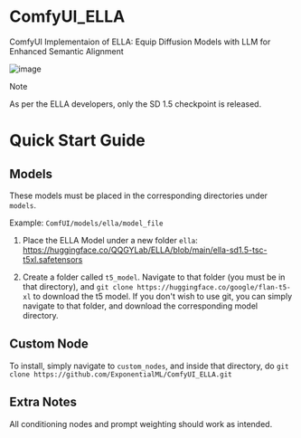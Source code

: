 # ComfyUI_ELLA
ComfyUI Implementaion of ELLA: Equip Diffusion Models with LLM for Enhanced Semantic Alignment

![image](https://github.com/ExponentialML/ComfyUI_ELLA/assets/59846140/dd7ce18d-5cb3-458e-b32f-18d39baf4629)


> [!NOTE]  
> As per the ELLA developers, only the SD 1.5 checkpoint is released.

# Quick Start Guide

## Models

These models must be placed in the corresponding directories under `models`.

Example: `ComfUI/models/ella/model_file`

1. Place the ELLA Model under a new folder `ella`: https://huggingface.co/QQGYLab/ELLA/blob/main/ella-sd1.5-tsc-t5xl.safetensors

2. Create a folder called `t5_model`. Navigate to that folder (you must be in that directory), and `git clone https://huggingface.co/google/flan-t5-xl` to download the t5 model. If you don't wish to use git, you can simply navigate to that folder, and download the corresponding model directory.

## Custom Node

To install, simply navigate to `custom_nodes`, and inside that directory, do `git clone https://github.com/ExponentialML/ComfyUI_ELLA.git`

## Extra Notes

All conditioning nodes and prompt weighting should work as intended.
